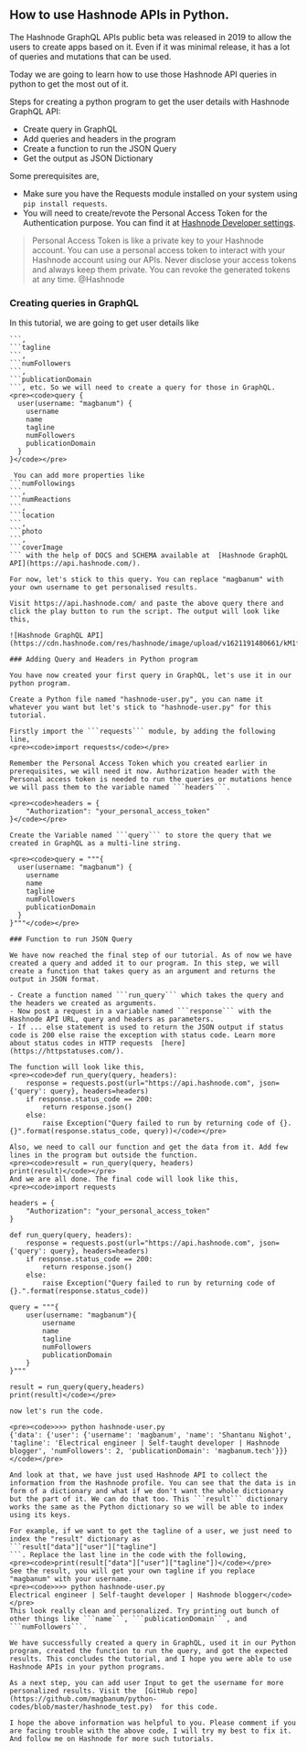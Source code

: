 ## How to use Hashnode APIs in Python.

The Hashnode GraphQL APIs public beta was released in 2019 to allow the users to create apps based on it. Even if it was minimal release, it has a lot of queries and mutations that can be used.

Today we are going to learn how to use those Hashnode API queries in python to get the most out of it. 

Steps for creating a python program to get the user details with Hashnode GraphQL API:
- Create query in GraphQL
- Add queries and headers in the program
- Create a function to run the JSON Query
- Get the output as JSON Dictionary

Some prerequisites are,
- Make sure you have the Requests module installed on your system using ```pip install requests```.
- You will need to create/revote the Personal Access Token for the Authentication purpose. You can find it at  [Hashnode Developer settings](https://hashnode.com/settings/developer).

> Personal Access Token is like a private key to your Hashnode account. You can use a personal access token to interact with your Hashnode account using our APIs. Never disclose your access tokens and always keep them private. You can revoke the generated tokens at any time. @Hashnode

### Creating queries in GraphQL

In this tutorial, we are going to get user details like 
```name
```,
```tagline 
```,
```numFollowers
```,
```publicationDomain
```, etc. So we will need to create a query for those in GraphQL.
<pre><code>query {
  user(username: "magbanum") {
    username
    name
    tagline
    numFollowers
    publicationDomain
  }
}</code></pre>

 You can add more properties like 
```numFollowings
```,
```numReactions
```, 
```location
```,
```photo
```,
```coverImage
``` with the help of DOCS and SCHEMA available at  [Hashnode GraphQL API](https://api.hashnode.com/).

For now, let's stick to this query. You can replace "magbanum" with your own username to get personalised results.

Visit https://api.hashnode.com/ and paste the above query there and click the play button to run the script. The output will look like this,

![Hashnode GraphQL API](https://cdn.hashnode.com/res/hashnode/image/upload/v1621191480661/kM1fJWDH4.png)

### Adding Query and Headers in Python program

You have now created your first query in GraphQL, let's use it in our python program. 

Create a Python file named "hashnode-user.py", you can name it whatever you want but let's stick to "hashnode-user.py" for this tutorial.

Firstly import the ```requests``` module, by adding the following line,
<pre><code>import requests</code></pre>

Remember the Personal Access Token which you created earlier in prerequisites, we will need it now. Authorization header with the Personal access token is needed to run the queries or mutations hence we will pass them to the variable named ```headers```.

<pre><code>headers = {
    "Authorization": "your_personal_access_token"
}</code></pre>

Create the Variable named ```query``` to store the query that we created in GraphQL as a multi-line string.

<pre><code>query = """{
  user(username: "magbanum") {
    username
    name
    tagline
    numFollowers
    publicationDomain
  }
}"""</code></pre>

### Function to run JSON Query

We have now reached the final step of our tutorial. As of now we have created a query and added it to our program. In this step, we will create a function that takes query as an argument and returns the output in JSON format.

- Create a function named ```run_query``` which takes the query and the headers we created as arguments.
- Now post a request in a variable named ```response``` with the Hashnode API URL, query and headers as parameters.
- If ... else statement is used to return the JSON output if status code is 200 else raise the exception with status code. Learn more about status codes in HTTP requests  [here](https://httpstatuses.com/).

The function will look like this,
<pre><code>def run_query(query, headers):
    response = requests.post(url="https://api.hashnode.com", json={'query': query}, headers=headers)
    if response.status_code == 200:
        return response.json()
    else:
        raise Exception("Query failed to run by returning code of {}. {}".format(response.status_code, query))</code></pre>

Also, we need to call our function and get the data from it. Add few lines in the program but outside the function.
<pre><code>result = run_query(query, headers)
print(result)</code></pre>
And we are all done. The final code will look like this,
<pre><code>import requests

headers = {
    "Authorization": "your_personal_access_token"
}

def run_query(query, headers):
    response = requests.post(url="https://api.hashnode.com", json={'query': query}, headers=headers)
    if response.status_code == 200:
        return response.json()
    else:
        raise Exception("Query failed to run by returning code of {}.".format(response.status_code))

query = """{
    user(username: "magbanum"){
        username
        name
        tagline
        numFollowers
        publicationDomain
    }
}"""

result = run_query(query,headers)
print(result)</code></pre>

now let's run the code.

<pre><code>>>> python hashnode-user.py
{'data': {'user': {'username': 'magbanum', 'name': 'Shantanu Nighot', 'tagline': 'Electrical engineer | Self-taught developer | Hashnode blogger', 'numFollowers': 2, 'publicationDomain': 'magbanum.tech'}}}</code></pre>

And look at that, we have just used Hashnode API to collect the information from the Hashnode profile. You can see that the data is in form of a dictionary and what if we don't want the whole dictionary but the part of it. We can do that too. This ```result``` dictionary works the same as the Python dictionary so we will be able to index using its keys.

For example, if we want to get the tagline of a user, we just need to index the "result" dictionary as 
```result["data"]["user"]["tagline"]
```. Replace the last line in the code with the following,
<pre><code>print(result["data"]["user"]["tagline"])</code></pre>
See the result, you will get your own tagline if you replace "magbanum" with your username.
<pre><code>>>> python hashnode-user.py
Electrical engineer | Self-taught developer | Hashnode blogger</code></pre>
This look really clean and personalized. Try printing out bunch of other things like ```name```, ```publicationDomain```, and ```numFollowers```.

We have successfully created a query in GraphQL, used it in our Python program, created the function to run the query, and got the expected results. This concludes the tutorial, and I hope you were able to use Hashnode APIs in your python programs. 

As a next step, you can add user Input to get the username for more personalized results. Visit the  [GitHub repo](https://github.com/magbanum/python-codes/blob/master/hashnode_test.py)  for this code.

I hope the above information was helpful to you. Please comment if you are facing trouble with the above code, I will try my best to fix it. And follow me on Hashnode for more such tutorials.